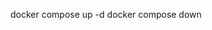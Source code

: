 <!-- root
    client
        docker build -t client .
    api
        docker build -t api . -->







docker compose up -d
docker compose down







